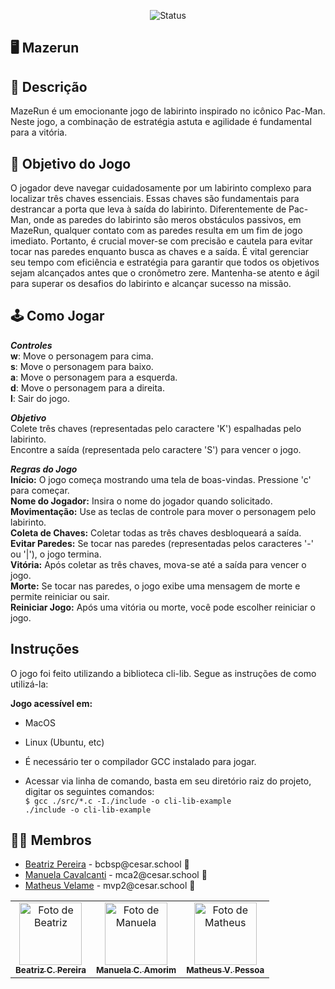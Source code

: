 <p align="center">
  <img
    src="https://img.shields.io/badge/Status-Em%20desenvolvimento-green?style=flat-square"
    alt="Status"
  />
</p>


## 🖥️ Mazerun


## 📄 Descrição

<p>MazeRun é um emocionante jogo de labirinto inspirado no icônico Pac-Man. Neste jogo, a combinação de estratégia astuta e agilidade é fundamental para a vitória. </p>

## 🎲 Objetivo do Jogo

<p>O jogador deve navegar cuidadosamente por um labirinto complexo para localizar três chaves essenciais. Essas chaves são fundamentais para destrancar a porta que leva à saída do labirinto. Diferentemente de Pac-Man, onde as paredes do labirinto são meros obstáculos passivos, em MazeRun, qualquer contato com as paredes resulta em um fim de jogo imediato. Portanto, é crucial mover-se com precisão e cautela para evitar tocar nas paredes enquanto busca as chaves e a saída. É vital gerenciar seu tempo com eficiência e estratégia para garantir que todos os objetivos sejam alcançados antes que o cronômetro zere. Mantenha-se atento e ágil para superar os desafios do labirinto e alcançar sucesso na missão.</p>

## 🕹️ Como Jogar

***Controles*** <br>
**w**: Move o personagem para cima.<br>
**s**: Move o personagem para baixo.<br>
**a**: Move o personagem para a esquerda. <br>
**d**: Move o personagem para a direita.<br>
**l**: Sair do jogo.<br>


***Objetivo*** <br>
Colete três chaves (representadas pelo caractere 'K') espalhadas pelo labirinto.<br>
Encontre a saída (representada pelo caractere 'S') para vencer o jogo.<br>


***Regras do Jogo*** <br>
**Início:** O jogo começa mostrando uma tela de boas-vindas. Pressione 'c' para começar.<br>
**Nome do Jogador:** Insira o nome do jogador quando solicitado.<br>
**Movimentação:** Use as teclas de controle para mover o personagem pelo labirinto.<br>
**Coleta de Chaves:** Coletar todas as três chaves desbloqueará a saída. <br>
**Evitar Paredes:** Se tocar nas paredes (representadas pelos caracteres '-' ou '|'), o jogo termina.<br>
**Vitória:** Após coletar as três chaves, mova-se até a saída para vencer o jogo. <br>
**Morte:** Se tocar nas paredes, o jogo exibe uma mensagem de morte e permite reiniciar ou sair.<br>
**Reiniciar Jogo:** Após uma vitória ou morte, você pode escolher reiniciar o jogo. <br>

## Instruções <br>
O jogo foi feito utilizando a biblioteca cli-lib. Segue as instruções de como utilizá-la:<br>


**Jogo acessível em:**<br>
- MacOS<br>
- Linux (Ubuntu, etc)<br>

- É necessário ter o compilador GCC instalado para jogar.<br>
- Acessar via linha de comando, basta em seu diretório raiz do projeto, digitar os seguintes comandos:<br>
  `$ gcc ./src/*.c -I./include -o cli-lib-example`<br>
  `./include -o cli-lib-example`
## 👩‍💻 Membros

<ul>
  <li>
    <a href="https://github.com/biapereira2">Beatriz Pereira</a> -
    bcbsp@cesar.school 📩
  </li>
  <li>
    <a href="https://github.com/Manuelaamorim">Manuela Cavalcanti</a> -
    mca2@cesar.school 📩
  </li>
  <li>
    <a href="https://github.com/MatheusVelame">Matheus Velame</a> -
    mvp2@cesar.school 📩
  </li>
</ul>

<table>
  <tr>
    <td align="center">
      <a href="https://github.com/biapereira2">
        <img src="https://avatars3.githubusercontent.com/biapereira2" width="100px;" alt="Foto de Beatriz"/><br>
        <sub>
          <b>Beatriz C. Pereira</b>
        </sub>
      </a>
    </td>
    <td align="center">
      <a href="https://github.com/Manuelaamorim">
        <img src="https://avatars.githubusercontent.com/Manuelaamorim" width="100px;" alt="Foto de Manuela"/><br>
        <sub>
          <b>Manuela C. Amorim</b>
        </sub>
      </a>
    </td>
    <td align="center">
      <a href="https://github.com/MatheusVelame">
        <img src="https://avatars.githubusercontent.com/MatheusVelame" width="100px;" alt="Foto de Matheus"/><br>
        <sub>
          <b>Matheus V. Pessoa</b>
        </sub>
      </a>
    </td>
  </tr>
</table>
